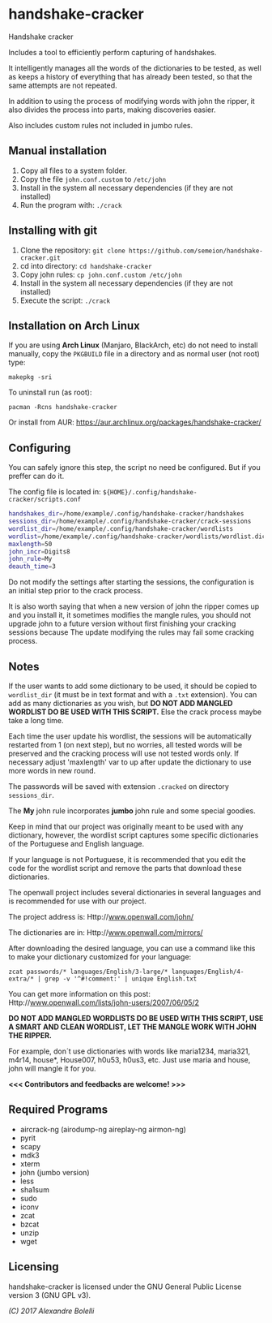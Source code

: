 # handshake-cracker


Handshake cracker

Includes a tool to efficiently perform capturing of handshakes.

It intelligently manages all the words of the dictionaries to be tested, as well as keeps a history of everything that has already been tested, so that the same attempts are not repeated.

In addition to using the process of modifying words with john the ripper, it also divides the process into parts, making discoveries easier.

Also includes custom rules not included in jumbo rules.


Manual installation
-------------------

1) Copy all files to a system folder.
2) Copy the file `john.conf.custom` to `/etc/john`
3) Install in the system all necessary dependencies (if they are not installed)
4) Run the program with:
   `./crack`


Installing with git
-------------------

1) Clone the repository:
   `git clone https://github.com/semeion/handshake-cracker.git`
2) cd into directory:
   `cd handshake-cracker`
3) Copy john rules:
   `cp john.conf.custom /etc/john`
4) Install in the system all necessary dependencies (if they are not installed)
5) Execute the script:
   `./crack`


Installation on Arch Linux
--------------------------

If you are using __Arch Linux__ (Manjaro, BlackArch, etc) do not need to install manually, copy the `PKGBUILD` file in a directory and as normal user (not root) type:

   `makepkg -sri`

To uninstall run (as root):

   `pacman -Rcns handshake-cracker`

Or install from AUR:
https://aur.archlinux.org/packages/handshake-cracker/


Configuring
-----------
You can safely ignore this step, the script no need be configured. But if you preffer can do it.

The config file is located in: `${HOME}/.config/handshake-cracker/scripts.conf`

```sh
handshakes_dir=/home/example/.config/handshake-cracker/handshakes               # Handshakes directory - used by crack script
sessions_dir=/home/example/.config/handshake-cracker/crack-sessions             # Script work directory - used by crack script
wordlist_dir=/home/example/.config/handshake-cracker/wordlists                  # Directory to save wordlists - used by wordlist script
wordlist=/home/example/.config/handshake-cracker/wordlists/wordlist.dic         # Password file - used by crack/wordlist scripts
maxlength=50                                                                    # Max length of words to be used from wordlist - used by crack script
john_incr=Digits8                                                               # John incremental mode to be used - used by crack script
john_rule=My                                                                    # John rule to be used - used by crack script
deauth_time=3                                                                   # Tries to Deauth Clients Quickly - used by handshake script
```

Do not modify the settings after starting the sessions, the configuration is an initial step prior to the crack process.

It is also worth saying that when a new version of john the ripper comes up and you install it, it sometimes modifies the mangle rules, you should not upgrade john to a future version without first finishing your cracking sessions because The update modifying the rules may fail some cracking process.


Notes
-----

If the user wants to add some dictionary to be used, it should be copied to `wordlist_dir` (it must be in text format and with a `.txt` extension). You can add as many dictionaries as you wish, but __DO NOT ADD MANGLED WORDLIST DO BE USED WITH THIS SCRIPT.__ Else the crack process maybe take a long time.

Each time the user update his wordlist, the sessions will be automatically restarted from 1 (on next step), but no worries, all tested words will be preserved and the cracking process will use not tested words only.
If necessary adjust 'maxlength' var to up after update the dictionary to use more words in new round.

The passwords will be saved with extension `.cracked` on directory `sessions_dir`.

The __My__ john rule incorporates __jumbo__ john rule and some special goodies.

Keep in mind that our project was originally meant to be used with any dictionary, however, the wordlist script captures some specific dictionaries of the Portuguese and English language.

If your language is not Portuguese, it is recommended that you edit the code for the wordlist script and remove the parts that download these dictionaries.

The openwall project includes several dictionaries in several languages and is recommended for use with our project.

The project address is:
Http://www.openwall.com/john/

The dictionaries are in:
Http://www.openwall.com/mirrors/

After downloading the desired language, you can use a command like this to make your dictionary customized for your language:

   `zcat passwords/* languages/English/3-large/* languages/English/4-extra/* | grep -v '^#!comment:' | unique English.txt`

You can get more information on this post:
Http://www.openwall.com/lists/john-users/2007/06/05/2

__DO NOT ADD MANGLED WORDLISTS DO BE USED WITH THIS SCRIPT, USE A SMART AND CLEAN WORDLIST, LET THE MANGLE WORK WITH JOHN THE RIPPER.__

For example, don´t use dictionaries with words like maria1234, maria321, m4r14, house*, House007, h0u53, h0us3, etc. Just use maria and house, john will mangle it for you.


__<<< Contributors and feedbacks are welcome! >>>__



Required Programs
-----------------

* aircrack-ng (airodump-ng aireplay-ng airmon-ng)
* pyrit
* scapy
* mdk3
* xterm
* john (jumbo version)
* less
* sha1sum
* sudo
* iconv
* zcat
* bzcat
* unzip
* wget


Licensing
---------

handshake-cracker is licensed under the GNU General Public License version 3 (GNU GPL v3).

_(C) 2017 Alexandre Bolelli_
